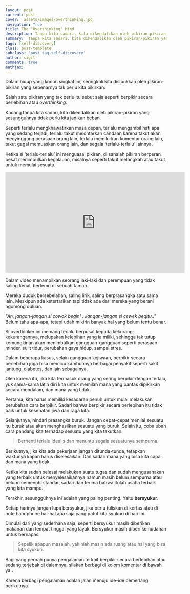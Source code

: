 ```yaml
---
layout: post
current: post
cover:  assets/images/overthinking.jpg
navigation: True
title: The "Overthinking" Mind
description: Tanpa kita sadari, kita dikendalikan oleh pikiran-pikiran yang sesungguhnya tidak perlu kita jadikan beban. Lalu, bagaimana cara mengatasinya?
summary:  Tanpa kita sadari, kita dikendalikan oleh pikiran-pikiran yang sesungguhnya tidak perlu kita jadikan beban. Lalu, bagaimana cara mengatasinya?
tags: [self-discovery]
class: post-template
subclass: 'post tag-self-discovery'
author: sigit
comments: true
mathjax:
---
```


Dalam hidup yang konon singkat ini, seringkali kita disibukkan oleh pikiran-pikiran yang sebenarnya tak perlu kita pikirkan.

Salah satu pikiran yang tak perlu itu sebut saja seperti berpikir secara berlebihan atau *overthinking*.

Kadang tanpa kita sadari, kita dikendalikan oleh pikiran-pikiran yang sesungguhnya tidak perlu kita jadikan beban.

Seperti terlalu mengkhawatirkan masa depan, terlalu mengambil hati apa yang sedang terjadi, terlalu takut melontarkan candaan karena takut akan menyinggung perasaan orang lain, terlalu memikirkan komentar orang lain, takut gagal memuaskan orang lain, dan segala ‘terlalu-terlalu’ lainnya.

Ketika si ‘terlalu-terlalu’ ini menguasai pikiran, di sanalah pikiran berperan pesat menimbulkan kegalauan, misalnya seperti takut melangkah atau takut untuk memulai sesuatu.

<iframe width="560" height="315" src="https://www.youtube.com/embed/vTIliikmu-4" frameborder="0" allow="accelerometer; autoplay; encrypted-media; gyroscope; picture-in-picture" allowfullscreen></iframe>

Dalam video menampilkan seorang laki-laki dan perempuan yang tidak saling kenal, bertemu di sebuah taman.

Mereka duduk bersebelahan, saling lirik, saling berprasangka satu sama lain. Meskipun ada ketertarikan tapi tidak ada dari mereka yang berani ngomong duluan.

*"Ah, jangan-jangan si cowok begini.. Jangan-jangan si cewek begitu.."* Belum tahu apa-apa, tetapi udah mikirin banyak hal yang belum tentu benar.

Si overthinker ini memang terlalu berpusat kepada kekurang-kekurangannya, melupakan kelebihan yang ia miliki, sehingga tak tutup kemungkinan akan menimbulkan gangguan-gangguan seperti perasaan minder, sulit tidur, perubahan gaya hidup, sampai stres.

Dalam beberapa kasus, selain gangguan kejiwaan, berpikir secara berlebihan juga bisa memicu kambuhnya berbagai penyakit seperti sakit jantung, diabetes, dan lain sebagainya.

Oleh karena itu, jika kita termasuk orang yang sering berpikir dengan terlalu, yuk sama-sama latih diri kita untuk memilah mana yang pantas dipikirkan secara mendalam, dan mana yang tidak.

Pertama, kita harus memiliki kesadaran penuh untuk mulai melakukan perubahan cara berpikir. Sadari bahwa berpikir secara berlebihan itu tidak baik untuk kesehatan jiwa dan raga kita.

Selanjutnya, hindari prasangka buruk. Jangan cepat-cepat menilai sesuatu itu buruk atau akan menghasilkan sesuatu yang buruk. Selain itu, coba ubah cara pandang kita terhadap sesuatu yang kita takutkan.

> Berhenti terlalu idealis dan menuntu segala sesuatunya sempurna.

Berikutnya, jika kita ada pekerjaan jangan ditunda-tunda, tetapkan waktunya kapan harus diselesaikan. Dan sadari mana yang bisa kita capai dan mana yang tidak.

Ketika kita sudah selesai melakukan suatu tugas dan sudah mengusahakan yang terbaik untuk menyelesaikannya namun masih belum sempurna atau belum memenuhi standar, sadari dan terima bahwa itulah usaha terbaik yang kita mampu.

Terakhir, sesungguhnya ini adalah yang paling penting. Yaitu **bersyukur**.

Setiap harinya jangan lupa bersyukur, jika perlu tuliskan di kertas atau di note handphone hal-hal apa saja yang patut kita syukuri di hari ini.

Dimulai dari yang sederhana saja, seperti bersyukur masih diberikan makanan dan tempat tinggal yang layak. Bersyukur masih diberi kemudahan untuk bernapas.

> Sepelik apapun masalah, yakinlah masih ada ruang atau hal yang bisa kita syukuri.

Bagi yang pernah punya pengalaman terkait berpikir secara berlebihan atau sedang terjebak di dalamnya, silakan berbagi di kolom komentar di bawah ya..

Karena berbagi pengalaman adalah jalan menuju ide-ide cemerlang berikutnya.
